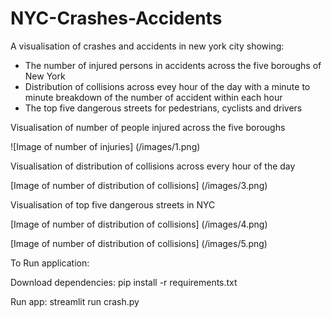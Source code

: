 # NYC-Crashes-Accidents

A visualisation of crashes and accidents in new york city showing:
- The number of injured persons in accidents across the five boroughs of New York
- Distribution of collisions across evey hour of the day with a minute to minute breakdown of the number of accident within each hour
- The top five dangerous streets for pedestrians, cyclists and drivers

Visualisation of number of people injured across the five boroughs

![Image of number of injuries] (/images/1.png)

Visualisation of distribution of collisions across every hour of the day

[Image of number of distribution of collisions] (/images/3.png)

Visualisation of top five dangerous streets in NYC

[Image of number of distribution of collisions] (/images/4.png)

[Image of number of distribution of collisions] (/images/5.png)

To Run application:

Download dependencies: pip install -r requirements.txt

Run app: streamlit run crash.py